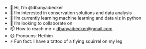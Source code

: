 - 👋 Hi, I’m @dbanyaibecker
- 👀 I’m interested in conservation solutions and data analysis
- 🌱 I’m currently learning machine learning and data viz in python 
- 💞️ I’m looking to collaborate on 
- 📫 How to reach me > dbanyaibecker@gmail.com
- 😄 Pronouns: He/him
- ⚡ Fun fact: I have a tattoo of a flying squirrel on my leg
